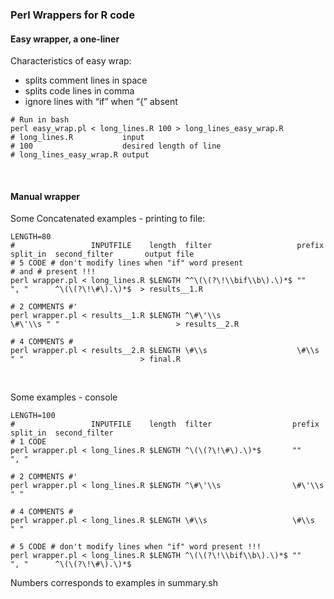 ### Perl Wrappers for R code

#### Easy wrapper, a one-liner

Characteristics of easy wrap:

-   splits comment lines in space
-   splits code lines in comma
-   ignore lines with “if” when “{” absent

<!-- -->

    # Run in bash
    perl easy_wrap.pl < long_lines.R 100 > long_lines_easy_wrap.R
    # long_lines.R           input
    # 100                    desired length of line
    # long_lines_easy_wrap.R output

<br>

#### Manual wrapper

Some Concatenated examples - printing to file:

    LENGTH=80
    #                 INPUTFILE    length  filter                   prefix  split_in  second_filter       output file
    # 5 CODE # don't modify lines when "if" word present
    # and # present !!!
    perl wrapper.pl < long_lines.R $LENGTH ^^\(\(?\!\\bif\\b\).\)*$ ""      ", "      ^\(\(?\!\#\).\)*$  > results__1.R

    # 2 COMMENTS #'
    perl wrapper.pl < results__1.R $LENGTH ^\#\'\\s                 \#\'\\s " "                          > results__2.R

    # 4 COMMENTS #
    perl wrapper.pl < results__2.R $LENGTH \#\\s                    \#\\s   " "                          > final.R

<br>

Some examples - console

    LENGTH=100
    #                 INPUTFILE    length  filter                  prefix  split_in  second_filter
    # 1 CODE
    perl wrapper.pl < long_lines.R $LENGTH ^\(\(?\!\#\).\)*$       ""      ", "

    # 2 COMMENTS #'
    perl wrapper.pl < long_lines.R $LENGTH ^\#\'\\s                \#\'\\s " "

    # 4 COMMENTS #
    perl wrapper.pl < long_lines.R $LENGTH \#\\s                   \#\\s   " "

    # 5 CODE # don't modify lines when "if" word present !!!
    perl wrapper.pl < long_lines.R $LENGTH ^\(\(?\!\\bif\\b\).\)*$ ""      ", "      ^\(\(?\!\#\).\)*$

Numbers corresponds to examples in summary.sh
